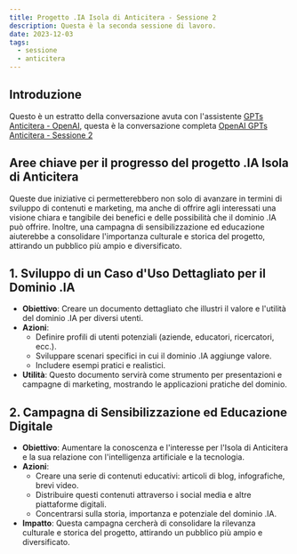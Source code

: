 ```yaml
---
title: Progetto .IA Isola di Anticitera - Sessione 2
description: Questa è la seconda sessione di lavoro.
date: 2023-12-03
tags:
  - sessione
  - anticitera
---
```


## Introduzione

Questo è un estratto della conversazione avuta con l'assistente [GPTs Anticitera - OpenAI](https://chat.openai.com/g/g-fnpHOClUW-anticitera), questa è la conversazione completa [OpenAI GPTs Anticitera - Sessione 2](https://chat.openai.com/share/ed9c660d-6656-47fb-b06a-667dde8c2a17)

## Aree chiave per il progresso del progetto .IA Isola di Anticitera

Queste due iniziative ci permetterebbero non solo di avanzare in termini di sviluppo di contenuti e marketing, ma anche di offrire agli interessati una visione chiara e tangibile dei benefici e delle possibilità che il dominio .IA può offrire. Inoltre, una campagna di sensibilizzazione ed educazione aiuterebbe a consolidare l'importanza culturale e storica del progetto, attirando un pubblico più ampio e diversificato.

## 1. Sviluppo di un Caso d'Uso Dettagliato per il Dominio .IA

- **Obiettivo**: Creare un documento dettagliato che illustri il valore e l'utilità del dominio .IA per diversi utenti.
- **Azioni**:
  - Definire profili di utenti potenziali (aziende, educatori, ricercatori, ecc.).
  - Sviluppare scenari specifici in cui il dominio .IA aggiunge valore.
  - Includere esempi pratici e realistici.
- **Utilità**: Questo documento servirà come strumento per presentazioni e campagne di marketing, mostrando le applicazioni pratiche del dominio.

## 2. Campagna di Sensibilizzazione ed Educazione Digitale

- **Obiettivo**: Aumentare la conoscenza e l'interesse per l'Isola di Anticitera e la sua relazione con l'intelligenza artificiale e la tecnologia.
- **Azioni**:
  - Creare una serie di contenuti educativi: articoli di blog, infografiche, brevi video.
  - Distribuire questi contenuti attraverso i social media e altre piattaforme digitali.
  - Concentrarsi sulla storia, importanza e potenziale del dominio .IA.
- **Impatto**: Questa campagna cercherà di consolidare la rilevanza culturale e storica del progetto, attirando un pubblico più ampio e diversificato.

